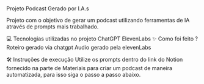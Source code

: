 #


Projeto Podcast Gerado por I.A.s

Projeto com o objetivo de gerar um podcast utilizando ferramentas de IA através de prompts mais trabalhado.

💻 Tecnologias utilizadas no projeto
ChatGPT
ElevenLabs
✨ Como foi feito ?
Roteiro gerado via chatgpt
Audio gerado pela elevenLabs

🛠️ Instruções de execução
Utilize os prompts dentro do link do Notion fornecido na parte de Materiais para criar um podcast de maneira automatizada, para isso siga o passo a passo abaixo.
